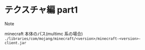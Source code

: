 # テクスチャ編 part1

> [!NOTE]  
> minecraft 本体のパス(multimc 系の場合)  
> `./libraries/com/mojang/minecraft/<version>/minecraft-<version>-client.jar`
